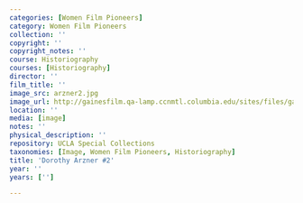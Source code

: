 ```yaml
---
categories: [Women Film Pioneers]
category: Women Film Pioneers
collection: ''
copyright: ''
copyright_notes: ''
course: Historiography
courses: [Historiography]
director: ''
film_title: ''
image_src: arzner2.jpg
image_url: http://gainesfilm.qa-lamp.ccnmtl.columbia.edu/sites/files/gainesfilm/images/arzner2.jpg
location: ''
media: [image]
notes: ''
physical_description: ''
repository: UCLA Special Collections
taxonomies: [Image, Women Film Pioneers, Historiography]
title: 'Dorothy Arzner #2'
year: ''
years: ['']

---
```

